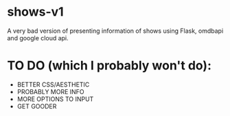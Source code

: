 # shows-v1
A very bad version of presenting information of shows using Flask, omdbapi and google cloud api.

# TO DO (which I probably won't do):
- BETTER CSS/AESTHETIC
- PROBABLY MORE INFO
- MORE OPTIONS TO INPUT
- GET GOODER
